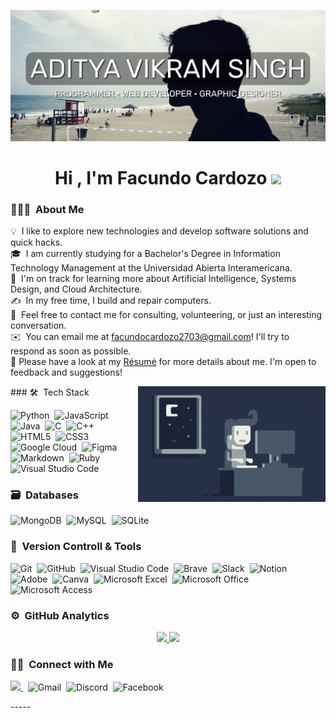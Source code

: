 ![Aditya Vikram Singh Banner](https://raw.githubusercontent.com/AVS1508/AVS1508/master/assets/Aditya%20Vikram%20Singh%20Banner.jpg)

<h1 align="center"><b>Hi , I'm Facundo Cardozo </b><img src="https://media.giphy.com/media/hvRJCLFzcasrR4ia7z/giphy.gif" width="35"></h1>

<!-- ## 👋 &nbsp;Hey there! I'm Facundo Cardozo -->

### 👨🏻‍💻 &nbsp;About Me

💡 &nbsp;I like to explore new technologies and develop software solutions and quick hacks.\
🎓 &nbsp;I am currently studying for a Bachelor's Degree in Information Technology Management at the Universidad Abierta Interamericana.\
🌱 &nbsp;I'm on track for learning more about Artificial Intelligence, Systems Design, and Cloud Architecture.\
✍️ &nbsp;In my free time, I build and repair computers.\
💬 &nbsp;Feel free to contact me for consulting, volunteering, or just an interesting conversation.\
✉️ &nbsp;You can email me at facundocardozo2703@gmail.com! I'll try to respond as soon as possible.\
📄 Please have a look at my [Résumé](https://Facundo1209.github.io/Facundo1209/CV-Facundo-Cardozo.pdf) for more details about me. I'm open to feedback and suggestions!


<img alt="Night Coding" src="https://raw.githubusercontent.com/AVS1508/AVS1508/master/assets/Night-Coding.gif" align="right"/>
### 🛠 &nbsp;Tech Stack

![Python](https://img.shields.io/badge/python-3670A0?style=for-the-badge&logo=python&logoColor=ffdd54)&nbsp;
![JavaScript](https://img.shields.io/badge/javascript-%23323330.svg?style=for-the-badge&logo=javascript&logoColor=%23F7DF1E)&nbsp;
![Java](https://img.shields.io/badge/java-%23ED8B00.svg?style=for-the-badge&logo=java&logoColor=white)&nbsp;
![C](https://img.shields.io/badge/c-%2300599C.svg?style=for-the-badge&logo=c&logoColor=white)&nbsp;
![C++](https://img.shields.io/badge/c++-%2300599C.svg?style=for-the-badge&logo=c%2B%2B&logoColor=white)&nbsp;
![HTML5](https://img.shields.io/badge/html5-%23E34F26.svg?style=for-the-badge&logo=html5&logoColor=white)&nbsp;
![CSS3](https://img.shields.io/badge/css3-%231572B6.svg?style=for-the-badge&logo=css3&logoColor=white)&nbsp;
![Google Cloud](https://img.shields.io/badge/GoogleCloud-%234285F4.svg?style=for-the-badge&logo=google-cloud&logoColor=white)&nbsp;
![Figma](https://img.shields.io/badge/figma-%23F24E1E.svg?style=for-the-badge&logo=figma&logoColor=white)&nbsp;
![Markdown](https://img.shields.io/badge/markdown-%23000000.svg?style=for-the-badge&logo=markdown&logoColor=white)&nbsp;
![Ruby](https://img.shields.io/badge/ruby-%23CC342D.svg?style=for-the-badge&logo=ruby&logoColor=white)&nbsp;
![Visual Studio Code](https://img.shields.io/badge/Visual%20Studio%20Code-0078d7.svg?style=for-the-badge&logo=visual-studio-code&logoColor=white)&nbsp;
### 🗃 &nbsp;Databases


![MongoDB](https://img.shields.io/badge/MongoDB-%234ea94b.svg?style=for-the-badge&logo=mongodb&logoColor=white)&nbsp;
![MySQL](https://img.shields.io/badge/mysql-4479A1.svg?style=for-the-badge&logo=mysql&logoColor=white)&nbsp;
![SQLite](https://img.shields.io/badge/sqlite-%2307405e.svg?style=for-the-badge&logo=sqlite&logoColor=white)&nbsp;



### 🧰 &nbsp;Version Controll & Tools 

![Git](https://img.shields.io/badge/git-%23F05033.svg?style=for-the-badge&logo=git&logoColor=white)&nbsp;
![GitHub](https://img.shields.io/badge/github-%23121011.svg?style=for-the-badge&logo=github&logoColor=white)&nbsp;
![Visual Studio Code](https://img.shields.io/badge/Visual%20Studio%20Code-0078d7.svg?style=for-the-badge&logo=visual-studio-code&logoColor=white)&nbsp;
![Brave](https://img.shields.io/badge/Brave-FB542B?style=for-the-badge&logo=Brave&logoColor=white)&nbsp;
![Slack](https://img.shields.io/badge/Slack-4A154B?style=for-the-badge&logo=slack&logoColor=white)&nbsp;
![Notion](https://img.shields.io/badge/Notion-%23000000.svg?style=for-the-badge&logo=notion&logoColor=white)&nbsp;
![Adobe](https://img.shields.io/badge/adobe-%23FF0000.svg?style=for-the-badge&logo=adobe&logoColor=white)&nbsp;
![Canva](https://img.shields.io/badge/Canva-%2300C4CC.svg?style=for-the-badge&logo=Canva&logoColor=white)&nbsp;
![Microsoft Excel](https://img.shields.io/badge/Microsoft_Excel-217346?style=for-the-badge&logo=microsoft-excel&logoColor=white)&nbsp;
![Microsoft Office](https://img.shields.io/badge/Microsoft_Office-D83B01?style=for-the-badge&logo=microsoft-office&logoColor=white)&nbsp;
![Microsoft Access](https://img.shields.io/badge/Microsoft_Access-A4373A?style=for-the-badge&logo=microsoft-access&logoColor=white)&nbsp;

### ⚙️ &nbsp;GitHub Analytics

<p align="center">
<a href="https://github.com/Facundo1209">
  <img height="180em" src="https://github-readme-stats-eight-theta.vercel.app/api?username=AVS1508&show_icons=true&theme=algolia&include_all_commits=true&count_private=true"/>
  <img height="180em" src="https://github-readme-stats-eight-theta.vercel.app/api/top-langs/?username=AVS1508&layout=compact&langs_count=8&theme=algolia"/>
</a>
</p>

### 🤝🏻 &nbsp;Connect with Me

<p align="center">
  
 <a href="www.linkedin.com/in/facundo-cardozo-252636242" target="_blank"><img src="https://img.shields.io/badge/linkedin-%230077B5.svg?style=for-the-badge&logo=linkedin&logoColor=white"> 
 </a>&nbsp;
![Gmail](https://img.shields.io/badge/Gmail-D14836?style=for-the-badge&logo=gmail&logoColor=white)&nbsp;
![Discord](https://img.shields.io/badge/Discord-%235865F2.svg?style=for-the-badge&logo=discord&logoColor=white)&nbsp;
![Facebook](https://img.shields.io/badge/Facebook-%231877F2.svg?style=for-the-badge&logo=Facebook&logoColor=white)&nbsp;
</p>
-----
